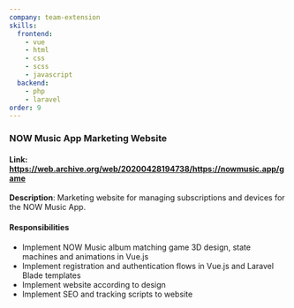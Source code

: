 ```yaml
---
company: team-extension
skills:
  frontend:
    - vue
    - html
    - css
    - scss
    - javascript
  backend:
    - php
    - laravel
order: 9
---
```


### NOW Music App Marketing Website

#### Link: https://web.archive.org/web/20200428194738/https://nowmusic.app/game

**Description**: Marketing website for managing subscriptions and devices for the NOW Music App.

#### Responsibilities
- Implement NOW Music album matching game 3D design, state machines and animations in Vue.js
- Implement registration and authentication flows in Vue.js and Laravel Blade templates
- Implement website according to design
- Implement SEO and tracking scripts to website

